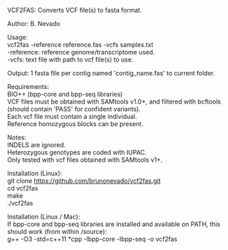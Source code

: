 VCF2FAS:  Converts VCF file(s) to fasta format.  
  
Author: B. Nevado  
  
Usage:  
vcf2fas -reference reference.fas -vcfs samples.txt  
    -reference: reference genome/transcriptome used.  
    -vcfs: text file with path to vcf file(s) to use.  
  
Output: 1 fasta file per contig named 'contig_name.fas' to current folder.  
  
Requirements:  
    BIO++ (bpp-core and bpp-seq libraries)  
    VCF files must be obtained with SAMtools v1.0+, and filtered with bcftools (should contain 'PASS' for confident variants).  
    Each vcf file must contain a single individual.  
    Reference homozygous blocks can be present.  
  
Notes:  
    INDELS are ignored.  
    Heterozygous genotypes are coded with IUPAC.  
    Only tested with vcf files obtained with SAMtools v1+.  
  
Installation (Linux):  
git clone https://github.com/brunonevado/vcf2fas.git  
cd vcf2fas  
make  
./vcf2fas  

Installation (Linux / Mac):  
If bpp-core and bpp-seq libraries are installed and available on PATH, this should work (from within /source):  
 g++ -O3 -std=c++11 *cpp -lbpp-core -lbpp-seq -o vcf2fas  
  
